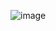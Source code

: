 ![image](https://github.com/kakushuu/prompt-guide/assets/106156274/f0db0b3c-61b8-44a1-a88b-7b11d8099486)
